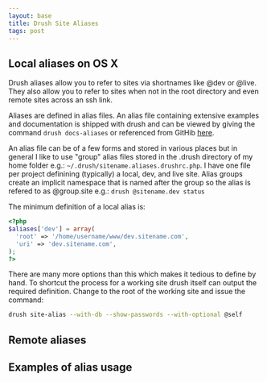 ```yaml
---
layout: base
title: Drush Site Aliases
tags: post
---
```


## Local aliases on OS X

Drush aliases allow you to refer to sites via shortnames like @dev or @live. They also allow you to refer to sites when not in the root directory and even remote sites across an ssh link.

Aliases are defined in alias files. An alias file containing extensive examples and documentation is shipped with drush and can be viewed by giving the command `drush docs-aliases` or referenced from GitHib [here](https://github.com/drush-ops/drush/blob/master/examples/example.aliases.drushrc.php).

An alias file can be of a few forms and stored in various places but in general I like to use "group" alias files stored in the .drush directory of my home folder e.g.: `~/.drush/sitename.aliases.drushrc.php`. I have one file per project definining (typically) a local, dev, and live site. Alias groups create an implicit namespace that is named after the group so the alias is refered to as @group.site e.g.: `drush @sitename.dev status`


The minimum definition of a local alias is:

```php
<?php
$aliases['dev'] = array(
  'root' => '/home/username/www/dev.sitename.com',
  'uri' => 'dev.sitename.com',
);
?>
```

There are many more options than this which makes it tedious to define by hand. To shortcut the process for a working site drush itself can output the required definition. Change to the root of the working site and issue the command:

```bash
drush site-alias --with-db --show-passwords --with-optional @self
```

## Remote aliases



## Examples of alias usage

